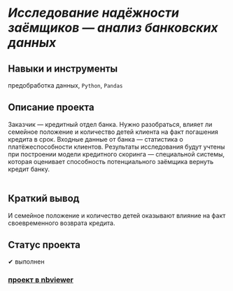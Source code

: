 # <i>Исследование надёжности заёмщиков — анализ банковских данных</i><br/>


## <b>Навыки и инструменты</b><br/>
предобработка данных, `Python`, `Pandas`<br/>


## <b>Описание проекта</b><br/>
Заказчик — кредитный отдел банка. Нужно разобраться, влияет ли семейное положение и количество детей клиента на факт погашения кредита в срок. Входные данные от банка — статистика о платёжеспособности клиентов.
Результаты исследования будут учтены при построении модели кредитного скоринга — специальной системы, которая оценивает способность потенциального заёмщика вернуть кредит банку.<br/><br/>


## <b>Краткий вывод</b><br/>
И семейное положение и количество детей оказывают влияние на факт своевременного возврата кредита.<br/>


## <b>Статус проекта</b><br/>
✔ выполнен <br/>

### [проект в nbviewer](https://nbviewer.org/github/Senyanordwest/yandex.praktikum/blob/main/project_02_borrowers/project_2_without_comment.ipynb)
